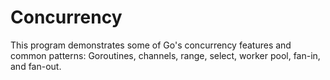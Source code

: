 # Concurrency

This program demonstrates some of Go's concurrency features and common patterns: Goroutines, channels, range, select, worker pool, fan-in, and fan-out.
